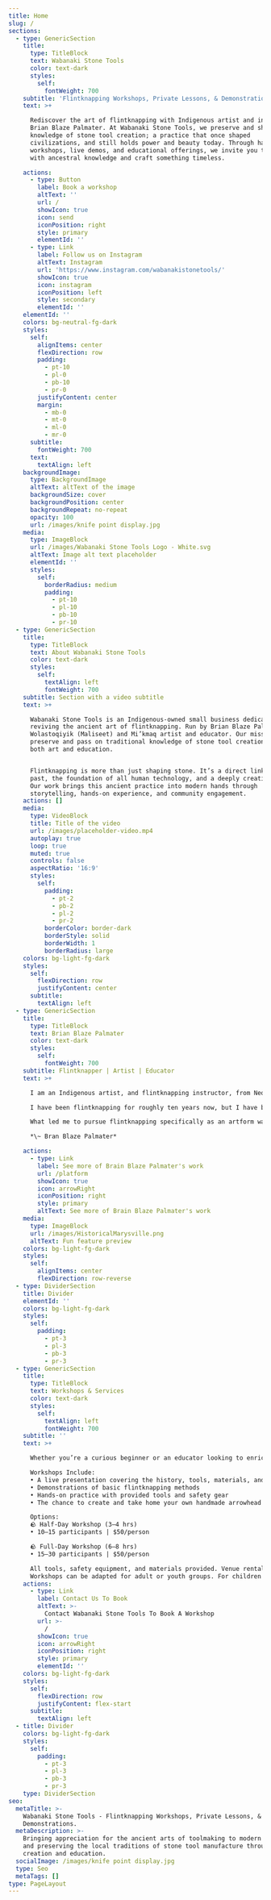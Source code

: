 ```yaml
---
title: Home
slug: /
sections:
  - type: GenericSection
    title:
      type: TitleBlock
      text: Wabanaki Stone Tools
      color: text-dark
      styles:
        self:
          fontWeight: 700
    subtitle: 'Flintknapping Workshops, Private Lessons, & Demonstrations.'
    text: >+

      Rediscover the art of flintknapping with Indigenous artist and instructor
      Brian Blaze Palmater. At Wabanaki Stone Tools, we preserve and share the
      knowledge of stone tool creation; a practice that once shaped
      civilizations, and still holds power and beauty today. Through hands-on
      workshops, live demos, and educational offerings, we invite you to connect
      with ancestral knowledge and craft something timeless.

    actions:
      - type: Button
        label: Book a workshop
        altText: ''
        url: /
        showIcon: true
        icon: send
        iconPosition: right
        style: primary
        elementId: ''
      - type: Link
        label: Follow us on Instagram
        altText: Instagram
        url: 'https://www.instagram.com/wabanakistonetools/'
        showIcon: true
        icon: instagram
        iconPosition: left
        style: secondary
        elementId: ''
    elementId: ''
    colors: bg-neutral-fg-dark
    styles:
      self:
        alignItems: center
        flexDirection: row
        padding:
          - pt-10
          - pl-0
          - pb-10
          - pr-0
        justifyContent: center
        margin:
          - mb-0
          - mt-0
          - ml-0
          - mr-0
      subtitle:
        fontWeight: 700
      text:
        textAlign: left
    backgroundImage:
      type: BackgroundImage
      altText: altText of the image
      backgroundSize: cover
      backgroundPosition: center
      backgroundRepeat: no-repeat
      opacity: 100
      url: /images/knife point display.jpg
    media:
      type: ImageBlock
      url: /images/Wabanaki Stone Tools Logo - White.svg
      altText: Image alt text placeholder
      elementId: ''
      styles:
        self:
          borderRadius: medium
          padding:
            - pt-10
            - pl-10
            - pb-10
            - pr-10
  - type: GenericSection
    title:
      type: TitleBlock
      text: About Wabanaki Stone Tools
      color: text-dark
      styles:
        self:
          textAlign: left
          fontWeight: 700
    subtitle: Section with a video subtitle
    text: >+

      Wabanaki Stone Tools is an Indigenous-owned small business dedicated to
      reviving the ancient art of flintknapping. Run by Brian Blaze Palmater; a
      Wolastoqiyik (Maliseet) and Mi’kmaq artist and educator. Our mission is to
      preserve and pass on traditional knowledge of stone tool creation through
      both art and education.


      Flintknapping is more than just shaping stone. It’s a direct link to our
      past, the foundation of all human technology, and a deeply creative act.
      Our work brings this ancient practice into modern hands through
      storytelling, hands-on experience, and community engagement.
    actions: []
    media:
      type: VideoBlock
      title: Title of the video
      url: /images/placeholder-video.mp4
      autoplay: true
      loop: true
      muted: true
      controls: false
      aspectRatio: '16:9'
      styles:
        self:
          padding:
            - pt-2
            - pb-2
            - pl-2
            - pr-2
          borderColor: border-dark
          borderStyle: solid
          borderWidth: 1
          borderRadius: large
    colors: bg-light-fg-dark
    styles:
      self:
        flexDirection: row
        justifyContent: center
      subtitle:
        textAlign: left
  - type: GenericSection
    title:
      type: TitleBlock
      text: Brian Blaze Palmater
      color: text-dark
      styles:
        self:
          fontWeight: 700
    subtitle: Flintknapper | Artist | Educator
    text: >+

      I am an Indigenous artist, and flintknapping instructor, from Neqotkuk (Tobique First Nation). I also have Mi’kmaq family ties to Ugpi’ganjig (Eel River Bar First Nation). I am the only Wolastoqiyik (Maliseet) flintknapper who is currently practicing my artform at a professional level, and offering workshops teaching the basic fundamentals. 

      I have been flintknapping for roughly ten years now, but I have been an artist for my entire adult life. In addition to working with stones, I also work with wood, bone, antler, and various other natural materials that have a longstanding tradition of use by Indigenous toolmakers. 

      What led me to pursue flintknapping specifically as an artform was a lifelong love of collecting stones. This interest in Geology naturally blossomed into an interest in Archeology as well, as I found myself wondering just how my ancestors went about transforming rocks into usable tools. Without local access to mentorship, or instruction, I turned to the internet, and to books, as well as Archeological and Geological survey data. What I found was a wealth of knowledge that had been recorded on the subject, but was not actively being passed down in my community. Wolastoqiyik flintknappers once had a trade network of precious knappable stones that spanned from Northern Labrador south into Maine, and possibly even beyond. Given our history as some of the most accomplished flintknappers, toolmakers, hunters, and trappers in the region, I was truly disappointed to find that the bulk of our local knowledge on the subject had been forgotten. Rather than being discouraged by this, I realized that it meant I had an opportunity to bring that knowledge back, not only to my own community, but to the wider global community as well. This is the vision and purpose that drove me to the creation of Wabanaki Stone Tools.

      *\~ Bran Blaze Palmater*

    actions:
      - type: Link
        label: See more of Brain Blaze Palmater's work
        url: /platform
        showIcon: true
        icon: arrowRight
        iconPosition: right
        style: primary
        altText: See more of Brain Blaze Palmater's work
    media:
      type: ImageBlock
      url: /images/HistoricalMarysville.png
      altText: Fun feature preview
    colors: bg-light-fg-dark
    styles:
      self:
        alignItems: center
        flexDirection: row-reverse
  - type: DividerSection
    title: Divider
    elementId: ''
    colors: bg-light-fg-dark
    styles:
      self:
        padding:
          - pt-3
          - pl-3
          - pb-3
          - pr-3
  - type: GenericSection
    title:
      type: TitleBlock
      text: Workshops & Services
      color: text-dark
      styles:
        self:
          textAlign: left
          fontWeight: 700
    subtitle: ''
    text: >+

      Whether you’re a curious beginner or an educator looking to enrich your programming, Wabanaki Stone Tools offers immersive, hands-on flintknapping experiences tailored to your needs.

      Workshops Include:
      • A live presentation covering the history, tools, materials, and safety techniques
      • Demonstrations of basic flintknapping methods
      • Hands-on practice with provided tools and safety gear
      • The chance to create and take home your own handmade arrowhead

      Options:
      🪨 Half-Day Workshop (3–4 hrs)
      • 10–15 participants | $50/person

      🪨 Full-Day Workshop (6–8 hrs)
      • 15–30 participants | $50/person

      All tools, safety equipment, and materials provided. Venue rental fees may apply.
      Workshops can be adapted for adult or youth groups. For children under 8, please reach out directly to discuss safe participation.
    actions:
      - type: Link
        label: Contact Us To Book
        altText: >-
          Contact Wabanaki Stone Tools To Book A Workshop
        url: >-
          /
        showIcon: true
        icon: arrowRight
        iconPosition: right
        style: primary
        elementId: ''
    colors: bg-light-fg-dark
    styles:
      self:
        flexDirection: row
        justifyContent: flex-start
      subtitle:
        textAlign: left
  - title: Divider
    colors: bg-light-fg-dark
    styles:
      self:
        padding:
          - pt-3
          - pl-3
          - pb-3
          - pr-3
    type: DividerSection
seo:
  metaTitle: >-
    Wabanaki Stone Tools - Flintknapping Workshops, Private Lessons, &
    Demonstrations.
  metaDescription: >-
    Bringing appreciation for the ancient arts of toolmaking to modern audiences
    and preserving the local traditions of stone tool manufacture through
    creation and education.
  socialImage: /images/knife point display.jpg
  type: Seo
  metaTags: []
type: PageLayout
---
```

